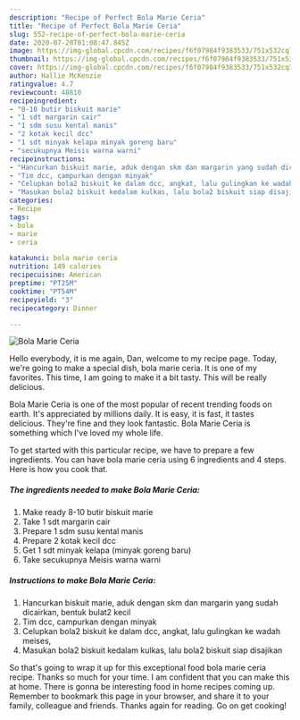 ```yaml
---
description: "Recipe of Perfect Bola Marie Ceria"
title: "Recipe of Perfect Bola Marie Ceria"
slug: 552-recipe-of-perfect-bola-marie-ceria
date: 2020-07-20T01:08:47.845Z
image: https://img-global.cpcdn.com/recipes/f6f07984f9383533/751x532cq70/bola-marie-ceria-foto-resep-utama.jpg
thumbnail: https://img-global.cpcdn.com/recipes/f6f07984f9383533/751x532cq70/bola-marie-ceria-foto-resep-utama.jpg
cover: https://img-global.cpcdn.com/recipes/f6f07984f9383533/751x532cq70/bola-marie-ceria-foto-resep-utama.jpg
author: Hallie McKenzie
ratingvalue: 4.7
reviewcount: 48810
recipeingredient:
- "8-10 butir biskuit marie"
- "1 sdt margarin cair"
- "1 sdm susu kental manis"
- "2 kotak kecil dcc"
- "1 sdt minyak kelapa minyak goreng baru"
- "secukupnya Meisis warna warni"
recipeinstructions:
- "Hancurkan biskuit marie, aduk dengan skm dan margarin yang sudah dicairkan, bentuk bulat2 kecil"
- "Tim dcc, campurkan dengan minyak"
- "Celupkan bola2 biskuit ke dalam dcc, angkat, lalu gulingkan ke wadah meises,"
- "Masukan bola2 biskuit kedalam kulkas, lalu bola2 biskuit siap disajikan"
categories:
- Recipe
tags:
- bola
- marie
- ceria

katakunci: bola marie ceria 
nutrition: 149 calories
recipecuisine: American
preptime: "PT25M"
cooktime: "PT54M"
recipeyield: "3"
recipecategory: Dinner

---
```



![Bola Marie Ceria](https://img-global.cpcdn.com/recipes/f6f07984f9383533/751x532cq70/bola-marie-ceria-foto-resep-utama.jpg)

Hello everybody, it is me again, Dan, welcome to my recipe page. Today, we're going to make a special dish, bola marie ceria. It is one of my favorites. This time, I am going to make it a bit tasty. This will be really delicious.

Bola Marie Ceria is one of the most popular of recent trending foods on earth. It's appreciated by millions daily. It is easy, it is fast, it tastes delicious. They're fine and they look fantastic. Bola Marie Ceria is something which I've loved my whole life.




To get started with this particular recipe, we have to prepare a few ingredients. You can have bola marie ceria using 6 ingredients and 4 steps. Here is how you cook that.

<!--inarticleads1-->

##### The ingredients needed to make Bola Marie Ceria:

1. Make ready 8-10 butir biskuit marie
1. Take 1 sdt margarin cair
1. Prepare 1 sdm susu kental manis
1. Prepare 2 kotak kecil dcc
1. Get 1 sdt minyak kelapa (minyak goreng baru)
1. Take secukupnya Meisis warna warni




<!--inarticleads2-->

##### Instructions to make Bola Marie Ceria:

1. Hancurkan biskuit marie, aduk dengan skm dan margarin yang sudah dicairkan, bentuk bulat2 kecil
1. Tim dcc, campurkan dengan minyak
1. Celupkan bola2 biskuit ke dalam dcc, angkat, lalu gulingkan ke wadah meises,
1. Masukan bola2 biskuit kedalam kulkas, lalu bola2 biskuit siap disajikan




So that's going to wrap it up for this exceptional food bola marie ceria recipe. Thanks so much for your time. I am confident that you can make this at home. There is gonna be interesting food in home recipes coming up. Remember to bookmark this page in your browser, and share it to your family, colleague and friends. Thanks again for reading. Go on get cooking!
